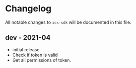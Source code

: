 # Changelog

All notable changes to `iss-sdk` will be documented in this file.

## dev - 2021-04

- initial release
- Check if token is valid
- Get all permissions of token. 
